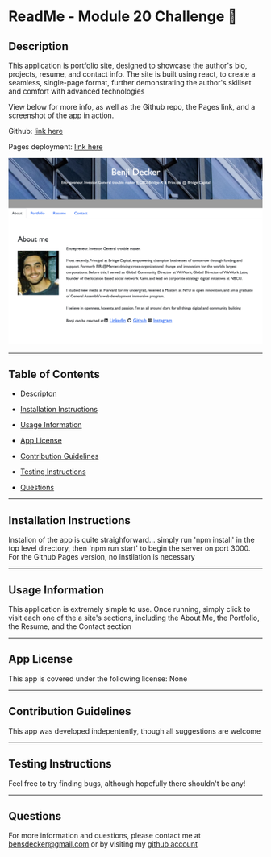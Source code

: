# ReadMe - Module 20 Challenge 📝

## Description 

This application is portfolio site, designed to showcase the author's bio, projects, resume, and contact info.  The site is built using react, to create a seamless, single-page format, further demonstrating the author's skillset and comfort with advanced technologies

View below for more info, as well as the Github repo, the Pages link, and a screenshot of the app in action.  

Github: [link here](https://github.com/BenjiCCB/challenge-20)

Pages deployment: [link here](https://benjiccb.github.io/challenge-20/)

![screenshot](./src/images/appshot.png)

---

## Table of Contents 

* [Descripton](#description)

* [Installation Instructions](#installation-instructions)

* [Usage Information](#usage-information)

* [App License](#app-license)

* [Contribution Guidelines](#contribution-guidelines)

* [Testing Instructions](#testing-instructions)

* [Questions](#questions)

---

## Installation Instructions 

Instalion of the app is quite straighforward... simply run 'npm install' in the top level directory, then 'npm run start' to begin the server on port 3000.  For the Github Pages version, no instllation is necessary

---

## Usage Information 

This application is extremely simple to use. Once running, simply click to visit each one of the a site's sections, including the About Me, the Portfolio, the Resume, and the Contact section


---

## App License 

This app is covered under the following license: None

---

## Contribution Guidelines 

This app was developed indepentently, though all suggestions are welcome

---

## Testing Instructions 

Feel free to try finding bugs, although hopefully there shouldn't be any!

---

## Questions 

For more information and questions, please contact me at <bensdecker@gmail.com> or by visiting my [github account](https://github.com/benjiCCB)